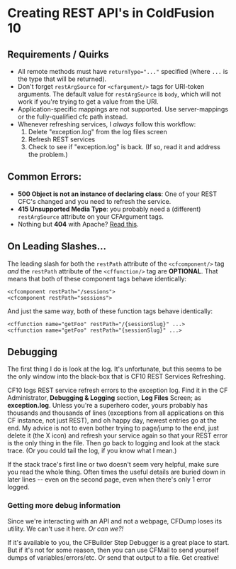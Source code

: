 # Creating REST API's in ColdFusion 10

## Requirements / Quirks

* All remote methods must have `returnType="..."` specified (where `...` is the type that will be returned).
* Don't forget `restArgSource` for `<cfargument/>` tags for URI-token arguments. The default value for `restArgSource` is `body`, which will not work if you're trying to get a value from the URI.
* Application-specific mappings are not supported. Use server-mappings or the fully-qualified cfc path instead.
* Whenever refreshing services, I _always_ follow this workflow:
   1. Delete "exception.log" from the log files screen
   1. Refresh REST services
   1. Check to see if "exception.log" is back. (If so, read it and address the problem.)

## Common Errors:

* **500 Object is not an instance of declaring class**: One of your REST CFC's changed and you need to refresh the service.
* **415 Unsupported Media Type**: you probably need a (different) `restArgSource` attribute on your CFArgument tags.
* Nothing but **404** with Apache? [Read this][1].

## On Leading Slashes...

The leading slash for both the `restPath` attribute of the `<cfcomponent/>` tag _and_ the `restPath` attribute of the `<cffunction/>` tag are **OPTIONAL**. That means that both of these component tags behave identically:

	<cfcomponent restPath="/sessions">
	<cfcomponent restPath="sessions">

And just the same way, both of these function tags behave identically:

	<cffunction name="getFoo" restPath="/{sessionSlug}" ...>
	<cffunction name="getFoo" restPath="{sessionSlug}" ...>

## Debugging

The first thing I do is look at the log. It's unfortunate, but this seems to be the only window into the black-box that is CF10 REST Services Refreshing.

CF10 logs REST service refresh errors to the exception log. Find it in the CF Administrator, **Debugging & Logging** section, **Log Files** Screen; as **exception.log**. Unless you're a superhero coder, yours probably has thousands and thousands of lines (exceptions from all applications on this CF instance, not just REST), and oh happy day, newest entries go at the end. My advice is not to even bother trying to page/jump to the end, just delete it (the X icon) and refresh your service again so that your REST error is the only thing in the file. Then go back to logging and look at the stack trace. (Or you could tail the log, if you know what I mean.)

If the stack trace's first line or two doesn't seem very helpful, make sure you read the whole thing. Often times the useful details are buried down in later lines -- even on the second page, even when there's only 1 error logged.

### Getting more debug information

Since we're interacting with an API and not a webpage, CFDump loses its utility. We can't use it here. _Or can we?!_

If it's available to you, the CFBuilder Step Debugger is a great place to start. But if it's not for some reason, then you can use CFMail to send yourself dumps of variables/errors/etc. Or send that output to a file. Get creative!


[1]:http://fusiongrokker.com/post/getting-nothing-but-404-s-for-coldfusion-10-rest-on-apache
